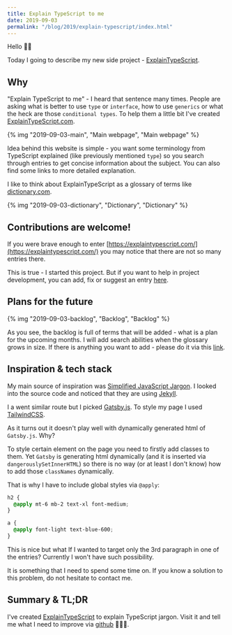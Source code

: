 ```yaml
---
title: Explain TypeScript to me
date: 2019-09-03
permalink: "/blog/2019/explain-typescript/index.html"
---
```


Hello 👋🏻

Today I going to describe my new side project - [ExplainTypeScript](https://explaintypescript.com/).

## Why

"Explain TypeScript to me" - I heard that sentence many times. People are asking what is better to use
`type` or `interface`, how to use `generics` or what the heck are those `conditional types`. To help them a little
bit I've created [ExplainTypeScript.com](https://explaintypescript.com/).

{% img "2019-09-03-main", "Main webpage", "Main webpage" %}

Idea behind this website is simple - you want some terminology from TypeScript explained (like previously mentioned `type`) so
you search through entries to get concise information about the subject.
You can also find some links to more detailed explanation.

I like to think about ExplainTypeScript as a glossary of terms like [dictionary.com](https://www.dictionary.com/).

{% img "2019-09-03-dictionary", "Dictionary", "Dictionary" %}

## Contributions are welcome!

If you were brave enough to enter [https://explaintypescript.com/](https://explaintypescript.com/) you may
notice that there are not so many entries there.

This is true - I started this project. But if you want to help in project development, you can
add, fix or suggest an entry [here](https://github.com/krzysztofzuraw/explain-typescript/issues?q=is%3Aissue+is%3Aopen+sort%3Aupdated-desc).

## Plans for the future

{% img "2019-09-03-backlog", "Backlog", "Backlog" %}

As you see, the backlog is full of terms that will be added - what is a plan for the upcoming months. I will add
search abilities when the glossary grows in size. If there is anything you want to add - please do it via
this [link](https://github.com/krzysztofzuraw/explain-typescript/issues/new/choose).

## Inspiration & tech stack

My main source of inspiration was [Simplified JavaScript Jargon](http://jargon.js.org/). I looked into
the source code and noticed that they are using [Jekyll](https://jekyllrb.com).

I a went similar route but I picked [Gatsby.js](https://www.gatsbyjs.org/). To style my page I used [TailwindCSS](https://tailwindcss.com/).

As it turns out it doesn't play well with dynamically generated html of `Gatsby.js`. Why?

To style certain element on the page you need to firstly add classes to them. Yet `Gatsby` is generating html dynamically (and it is inserted via `dangerouslySetInnerHTML`) so there is no way (or at least I don't know) how to add those `classNames` dynamically.

That is why I have to include global styles via `@apply`:

```css
h2 {
  @apply mt-6 mb-2 text-xl font-medium;
}

a {
  @apply font-light text-blue-600;
}
```

This is nice but what If I wanted to target only the 3rd paragraph in one of the entries? Currently I won't
have such possibility.

It is something that I need to spend some time on. If you know a solution to this problem, do not hesitate to contact me.

## Summary & TL;DR

I've created [ExplainTypeScript](https://explaintypescript.com/) to explain TypeScript jargon. Visit it
and tell me what I need to improve via [github](https://github.com/krzysztofzuraw/explain-typescript) 👨🏻‍💻.
